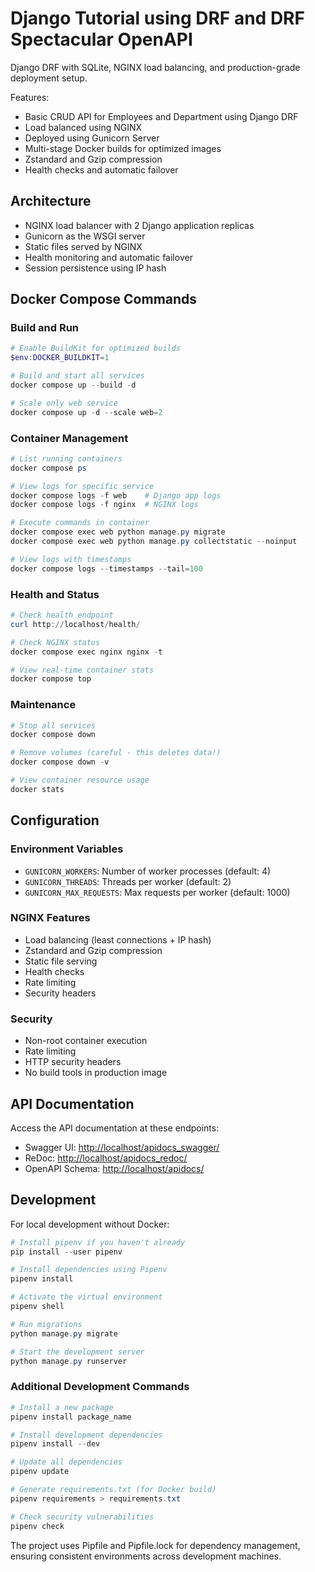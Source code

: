 # Django Tutorial using DRF and DRF Spectacular OpenAPI

Django DRF with SQLite, NGINX load balancing, and production-grade deployment setup.

Features:

- Basic CRUD API for Employees and Department using Django DRF
- Load balanced using NGINX
- Deployed using Gunicorn Server
- Multi-stage Docker builds for optimized images
- Zstandard and Gzip compression
- Health checks and automatic failover

## Architecture

- NGINX load balancer with 2 Django application replicas
- Gunicorn as the WSGI server
- Static files served by NGINX
- Health monitoring and automatic failover
- Session persistence using IP hash

## Docker Compose Commands

### Build and Run

```powershell
# Enable BuildKit for optimized builds
$env:DOCKER_BUILDKIT=1

# Build and start all services
docker compose up --build -d

# Scale only web service
docker compose up -d --scale web=2
```

### Container Management

```powershell
# List running containers
docker compose ps

# View logs for specific service
docker compose logs -f web    # Django app logs
docker compose logs -f nginx  # NGINX logs

# Execute commands in container
docker compose exec web python manage.py migrate
docker compose exec web python manage.py collectstatic --noinput

# View logs with timestamps
docker compose logs --timestamps --tail=100
```

### Health and Status

```powershell
# Check health endpoint
curl http://localhost/health/

# Check NGINX status
docker compose exec nginx nginx -t

# View real-time container stats
docker compose top
```

### Maintenance

```powershell
# Stop all services
docker compose down

# Remove volumes (careful - this deletes data!)
docker compose down -v

# View container resource usage
docker stats
```

## Configuration

### Environment Variables

- `GUNICORN_WORKERS`: Number of worker processes (default: 4)
- `GUNICORN_THREADS`: Threads per worker (default: 2)
- `GUNICORN_MAX_REQUESTS`: Max requests per worker (default: 1000)

### NGINX Features

- Load balancing (least connections + IP hash)
- Zstandard and Gzip compression
- Static file serving
- Health checks
- Rate limiting
- Security headers

### Security

- Non-root container execution
- Rate limiting
- HTTP security headers
- No build tools in production image

## API Documentation

Access the API documentation at these endpoints:

- Swagger UI: [http://localhost/apidocs_swagger/](http://localhost/apidocs_swagger/)
- ReDoc: [http://localhost/apidocs_redoc/](http://localhost/apidocs_redoc/)
- OpenAPI Schema: [http://localhost/apidocs/](http://localhost/apidocs/)

## Development

For local development without Docker:

```powershell
# Install pipenv if you haven't already
pip install --user pipenv

# Install dependencies using Pipenv
pipenv install

# Activate the virtual environment
pipenv shell

# Run migrations
python manage.py migrate

# Start the development server
python manage.py runserver
```

### Additional Development Commands

```powershell
# Install a new package
pipenv install package_name

# Install development dependencies
pipenv install --dev

# Update all dependencies
pipenv update

# Generate requirements.txt (for Docker build)
pipenv requirements > requirements.txt

# Check security vulnerabilities
pipenv check
```

The project uses Pipfile and Pipfile.lock for dependency management, ensuring consistent environments across development machines.
